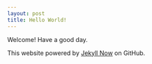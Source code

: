 ```yaml
---
layout: post
title: Hello World!
---
```


Welcome! Have a good day.

This website powered by [Jekyll Now](https://github.com/barryclark/jekyll-now) on GitHub.
